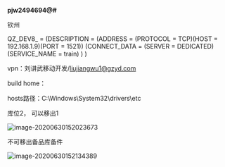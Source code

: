 **pjw2494694@#**

钦州

QZ_DEV8_ =
  (DESCRIPTION =
    (ADDRESS = (PROTOCOL = TCP)(HOST = 192.168.1.9)(PORT = 1521))
    (CONNECT_DATA =
      (SERVER = DEDICATED)
      (SERVICE_NAME = train)
    )
  )  

vpn：刘讲武移动开发/liujiangwu1@gzyd.com

build home：

hosts路径：C:\Windows\System32\drivers\etc

库位2， 可以移出1

![image-20200630152023673](D:\E\Typora\bj\Work_note\June\6_30.assets\image-20200630152023673.png)

不可移出备品库备件

![image-20200630152134389](D:\E\Typora\bj\Work_note\June\6_30.assets\image-20200630152134389.png)